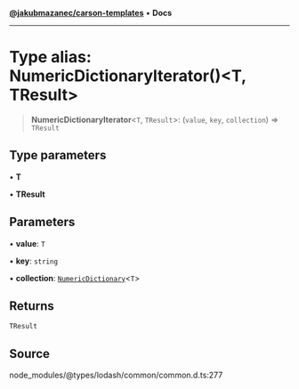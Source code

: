 [**@jakubmazanec/carson-templates**](../../../README.md) • **Docs**

---

# Type alias: NumericDictionaryIterator()\<T, TResult\>

> **NumericDictionaryIterator**\<`T`, `TResult`\>: (`value`, `key`, `collection`) => `TResult`

## Type parameters

• **T**

• **TResult**

## Parameters

• **value**: `T`

• **key**: `string`

• **collection**: [`NumericDictionary`](../interfaces/NumericDictionary.md)\<`T`\>

## Returns

`TResult`

## Source

node_modules/@types/lodash/common/common.d.ts:277
